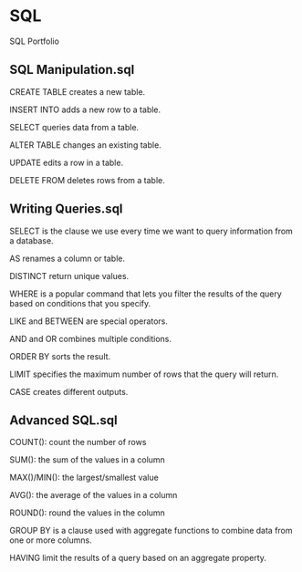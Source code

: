 # SQL
SQL Portfolio

## SQL Manipulation.sql

CREATE TABLE creates a new table.

INSERT INTO adds a new row to a table.

SELECT queries data from a table.

ALTER TABLE changes an existing table.

UPDATE edits a row in a table.

DELETE FROM deletes rows from a table.

## Writing Queries.sql

SELECT is the clause we use every time we want to query information from a database.

AS renames a column or table.

DISTINCT return unique values.

WHERE is a popular command that lets you filter the results of the query based on conditions that you specify.

LIKE and BETWEEN are special operators.

AND and OR combines multiple conditions.

ORDER BY sorts the result.

LIMIT specifies the maximum number of rows that the query will return.

CASE creates different outputs.

## Advanced SQL.sql

COUNT(): count the number of rows

SUM(): the sum of the values in a column

MAX()/MIN(): the largest/smallest value

AVG(): the average of the values in a column

ROUND(): round the values in the column

GROUP BY is a clause used with aggregate functions to combine data from one or more columns.

HAVING limit the results of a query based on an aggregate property.
